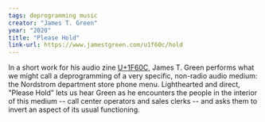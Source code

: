 ```yaml
---
tags: deprogramming music
creator: "James T. Green"
year: "2020"
title: "Please Hold"
link-url: https://www.jamestgreen.com/u1f60c/hold
---
```


In a short work for his audio zine [U+1F60C](https://www.jamestgreen.com/u1f60c/hold), James T. Green performs what we might call a deprogramming of a very specific, non-radio audio medium: the Nordstrom department store phone menu. Lighthearted and direct, "Please Hold" lets us hear Green as he encounters the people in the interior of this medium -- call center operators and sales clerks -- and asks them to invert an aspect of its usual functioning.
